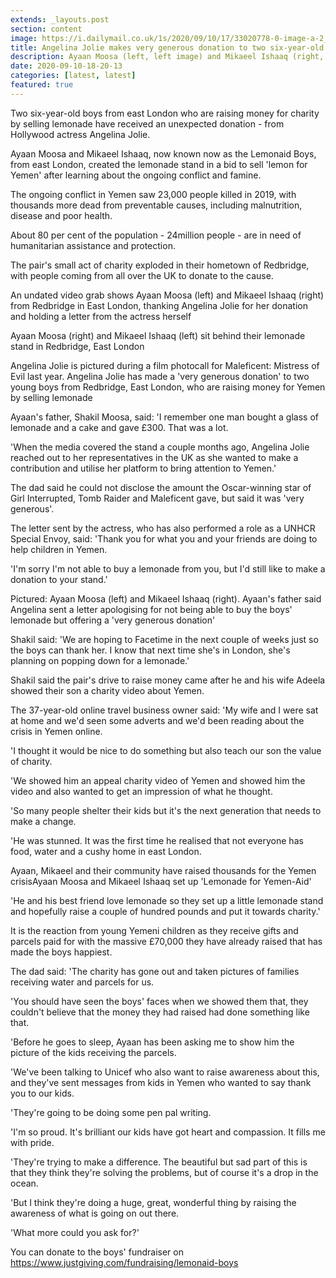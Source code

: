 ```yaml
---
extends: _layouts.post
section: content
image: https://i.dailymail.co.uk/1s/2020/09/10/17/33020778-0-image-a-2_1599756990578.jpg 
title: Angelina Jolie makes very generous donation to two six-year-old boys raising money for Yemen 
description: Ayaan Moosa (left, left image) and Mikaeel Ishaaq (right, left image) from Redbridge, created a lemonade stand in a bid to sell lemon for Yemen after learning about the ongoing conflict and famine. 
date: 2020-09-10-18-20-13 
categories: [latest, latest] 
featured: true 
--- 
```

Two six-year-old boys from east London who are raising money for charity by selling lemonade have received an unexpected donation - from Hollywood actress Angelina Jolie.

Ayaan Moosa and Mikaeel Ishaaq, now known now as the Lemonaid Boys, from east London, created the lemonade stand in a bid to sell 'lemon for Yemen' after learning about the ongoing conflict and famine.

The ongoing conflict in Yemen saw 23,000 people killed in 2019, with thousands more dead from preventable causes, including malnutrition, disease and poor health.

About 80 per cent of the population - 24million people - are in need of humanitarian assistance and protection.  

The pair's small act of charity exploded in their hometown of Redbridge, with people coming from all over the UK to donate to the cause.

An undated video grab shows Ayaan Moosa (left) and Mikaeel Ishaaq (right) from Redbridge in East London, thanking Angelina Jolie for her donation and holding a letter from the actress herself

Ayaan Moosa (right) and Mikaeel Ishaaq (left) sit behind their lemonade stand in Redbridge, East London

Angelina Jolie is pictured during a film photocall for Maleficent: Mistress of Evil last year. Angelina Jolie has made a 'very generous donation' to two young boys from Redbridge, East London, who are raising money for Yemen by selling lemonade

Ayaan's father, Shakil Moosa, said: 'I remember one man bought a glass of lemonade and a cake and gave £300. That was a lot.

'When the media covered the stand a couple months ago, Angelina Jolie reached out to her representatives in the UK as she wanted to make a contribution and utilise her platform to bring attention to Yemen.'

The dad said he could not disclose the amount the Oscar-winning star of Girl Interrupted, Tomb Raider and Maleficent gave, but said it was 'very generous'.

The letter sent by the actress, who has also performed a role as a UNHCR Special Envoy, said: 'Thank you for what you and your friends are doing to help children in Yemen.

'I'm sorry I'm not able to buy a lemonade from you, but I'd still like to make a donation to your stand.'

Pictured: Ayaan Moosa (left) and Mikaeel Ishaaq (right). Ayaan's father said Angelina sent a letter apologising for not being able to buy the boys' lemonade but offering a 'very generous donation'

Shakil said: 'We are hoping to Facetime in the next couple of weeks just so the boys can thank her. I know that next time she's in London, she's planning on popping down for a lemonade.' 

Shakil said the pair's drive to raise money came after he and his wife Adeela showed their son a charity video about Yemen.

The 37-year-old online travel business owner said: 'My wife and I were sat at home and we'd seen some adverts and we'd been reading about the crisis in Yemen online.

'I thought it would be nice to do something but also teach our son the value of charity.

'We showed him an appeal charity video of Yemen and showed him the video and also wanted to get an impression of what he thought.

'So many people shelter their kids but it's the next generation that needs to make a change.

'He was stunned. It was the first time he realised that not everyone has food, water and a cushy home in east London.

Ayaan, Mikaeel and their community have raised thousands for the Yemen crisisAyaan Moosa and Mikaeel Ishaaq set up 'Lemonade for Yemen-Aid'

'He and his best friend love lemonade so they set up a little lemonade stand and hopefully raise a couple of hundred pounds and put it towards charity.'

It is the reaction from young Yemeni children as they receive gifts and parcels paid for with the massive £70,000 they have already raised that has made the boys happiest.

The dad said: 'The charity has gone out and taken pictures of families receiving water and parcels for us.

'You should have seen the boys' faces when we showed them that, they couldn't believe that the money they had raised had done something like that.

'Before he goes to sleep, Ayaan has been asking me to show him the picture of the kids receiving the parcels.

'We've been talking to Unicef who also want to raise awareness about this, and they've sent messages from kids in Yemen who wanted to say thank you to our kids.

'They're going to be doing some pen pal writing.

'I'm so proud. It's brilliant our kids have got heart and compassion. It fills me with pride.

'They're trying to make a difference. The beautiful but sad part of this is that they think they're solving the problems, but of course it's a drop in the ocean.

'But I think they're doing a huge, great, wonderful thing by raising the awareness of what is going on out there.

'What more could you ask for?'

You can donate to the boys' fundraiser on https://www.justgiving.com/fundraising/lemonaid-boys

